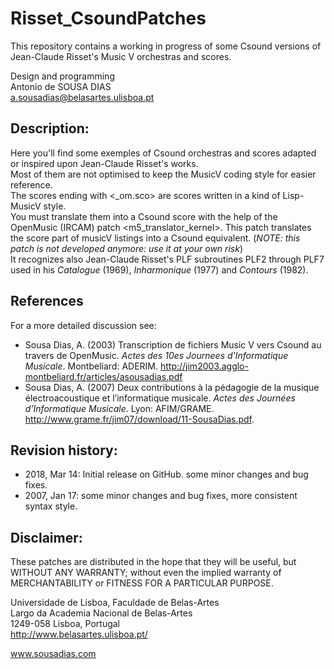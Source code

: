 # Risset_CsoundPatches
This repository contains a working in progress of some Csound versions of Jean-Claude Risset's Music V orchestras and scores.

Design and programming<br>
Antonio de SOUSA DIAS<br>
a.sousadias@belasartes.ulisboa.pt

## Description:
Here you'll find some exemples of Csound orchestras and scores adapted or inspired upon Jean-Claude Risset's works.<br>
Most of them are not optimised to keep the MusicV coding style for easier reference.<br>
The scores ending with <\_om.sco> are scores written in a kind of Lisp-MusicV style.<br>
You must translate them into a Csound score with the help of the OpenMusic (IRCAM) patch <m5_translator_kernel>.
This patch translates the score part of musicV listings into a Csound equivalent. (_NOTE: this patch is not developed anymore: use it at your own risk_)<br>
It recognizes also Jean-Claude Risset's PLF subroutines PLF2 through PLF7 used in his _Catalogue_ (1969), _Inharmonique_ (1977) and _Contours_ (1982).<br>


## References
For a more detailed discussion see:<br>
- Sousa Dias, A. (2003) Transcription de fichiers Music V vers Csound au travers de OpenMusic. _Actes des 10es Journees d'Informatique Musicale_. Montbeliard: ADERIM. http://jim2003.agglo-montbeliard.fr/articles/asousadias.pdf
- Sousa Dias, A. (2007) Deux contributions à la pédagogie de la musique électroacoustique et l’informatique musicale. _Actes des Journées d’Informatique Musicale_. Lyon: AFIM/GRAME.  http://www.grame.fr/jim07/download/11-SousaDias.pdf.

## Revision history:
- 2018, Mar 14: Initial release on GitHub. some minor changes and bug fixes.
- 2007, Jan 17: some minor changes and bug fixes, more consistent syntax style.


## Disclaimer:
These patches are distributed in the hope that they will be useful, but WITHOUT ANY WARRANTY; without even the implied warranty of MERCHANTABILITY or FITNESS FOR A PARTICULAR PURPOSE.


Universidade de Lisboa, Faculdade de Belas-Artes<br>
Largo da Academia Nacional de Belas-Artes<br>
1249-058 Lisboa, Portugal<br>
http://www.belasartes.ulisboa.pt/

www.sousadias.com
